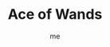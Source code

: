 ---
# basics
title     		 : "Ace of Wands"
token					 : 'wands-01'
card_type			 : '' # major, minor, court
layout				 : "tarot-card"
author    		 : 'me'
one_liner 		 : "Desire, inspiration, vision, creation, invention"
images				 : ['/assets/images/tarot/rws/rw-wands-01.jpg']
keywords			 : ['desire', 'inspiration', 'vision', 'creation', 'invention']
url						 : 'tarot/cards/wands-01'
aliases				 : ['wands-ace']

meaning_light  : "Being inspired. Identifying an important goal. Being given the opportunity to do whatever you want to do. Giving or receiving direction. Seeing a solution. Creating something new. Being aroused, sexually or creatively."

meaning_shadow : "Failing to take advantage of a great opportunity. Being ineffectual or lazy. Making an inadequate effort. Working toward a goal, but lacking the resources or initiative to achieve success. Setting inappropriate goals. Failing to take a stand."

# more detail
correspondence_planet 			: ""
correspondence_astrological : "Aries, Leo, Saggitarius"
correspondence_story 				: "The main character has an opportunity to join the story’s quest."
correspondence_affirmation 	: "I jump at the opportunity to pursue my heart’s desire."

advice_relationships 	 : "This could be the start of something big. It’s time to evaluate what you really want; once you do, you can decide whether or not this opportunity can take you there. Be careful: overwhelming attraction can distort good judgment."

advice_work 					 : "The only way to stop moving in circles is to define clear criteria for success. What’s the goal? What do you need in order to achieve it? What steps must be taken to get from A to B? This card heralds the need for absolute clarity. Anything less breeds confusion."

advice_spirituality 	 : "Where does your spiritual path lead? Walking a path without direction amounts to wandering in the wilderness: you may have some amazing experiences, but there’s no easy way to measure progress. What signs of evolution should you see as you grow?"

advice_personal_growth : "Where should you be in five years? In ten years? Rather than float like a leaf on the river, consider the value of setting standards for yourself. In addition to defining a direction, give yourself milestones to meet. Before you know it, your dreams will be realities."

advice_fortune_telling : "Someone has the “hots” for you. A new job offer is coming your way. Walk softly, and carry a big stick."

questions	: ["When you see the Ace, what’s your first impression? Is the Wand hovering there, waiting for you to take it? Is the hand offering you the Wand…or moving to hit you with it? What might that suggest about the nature of your desires?", "What do I really want, more than anything else?", "What happens if I let this opportunity pass me by?", "How clearly have I defined my directions, values, and goals?"]

# referenced in the symbols.toml data file
symbols	  : ['1', 'ace', 'wands', 'hand-of-god']

# metadata
suppress_topnav : true
related_cards 	: []

---